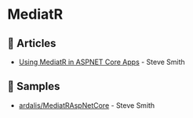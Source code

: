 
# MediatR

## 📝 Articles

- [Using MediatR in ASPNET Core Apps](https://ardalis.com/using-mediatr-in-aspnet-core-apps) - Steve Smith

## 🔖 Samples

- [ardalis/MediatRAspNetCore](https://github.com/ardalis/MediatRAspNetCore) - Steve Smith 
